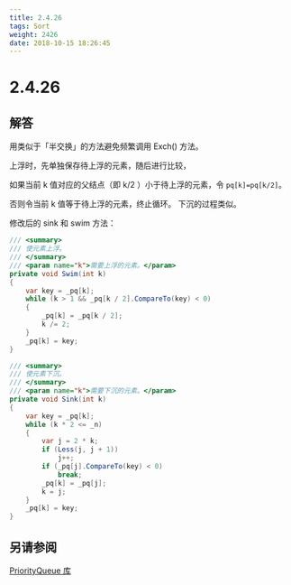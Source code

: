 ```yaml
---
title: 2.4.26
tags: Sort
weight: 2426
date: 2018-10-15 18:26:45
---
```


# 2.4.26


## 解答

用类似于「半交换」的方法避免频繁调用 Exch() 方法。

上浮时，先单独保存待上浮的元素，随后进行比较，

如果当前 k 值对应的父结点（即 k/2 ）小于待上浮的元素，令 `pq[k]=pq[k/2]`。

否则令当前 k 值等于待上浮的元素，终止循环。
下沉的过程类似。

修改后的 sink 和 swim 方法：

```csharp
/// <summary>
/// 使元素上浮。
/// </summary>
/// <param name="k">需要上浮的元素。</param>
private void Swim(int k)
{
    var key = _pq[k];
    while (k > 1 && _pq[k / 2].CompareTo(key) < 0)
    {
        _pq[k] = _pq[k / 2];
        k /= 2;
    }
    _pq[k] = key;
}

/// <summary>
/// 使元素下沉。
/// </summary>
/// <param name="k">需要下沉的元素。</param>
private void Sink(int k)
{
    var key = _pq[k];
    while (k * 2 <= _n)
    {
        var j = 2 * k;
        if (Less(j, j + 1))
            j++;
        if (_pq[j].CompareTo(key) < 0)
            break;
        _pq[k] = _pq[j];
        k = j;
    }
    _pq[k] = key;
}
```

## 另请参阅

[PriorityQueue 库](https://github.com/ikesnowy/Algorithms-4th-Edition-in-Csharp/tree/master/2%20Sorting/2.4/PriorityQueue)
